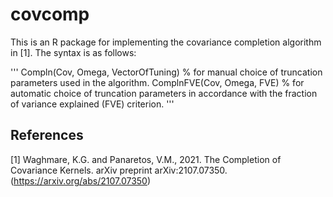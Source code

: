 # covcomp
This is an R package for implementing the covariance completion algorithm in [1].
The syntax is as follows:

'''
Compln(Cov, Omega, VectorOfTuning) % for manual choice of truncation parameters used in the algorithm.
ComplnFVE(Cov, Omega, FVE) % for automatic choice of truncation parameters in accordance with the fraction of variance explained (FVE) criterion.
'''

## References
<a id="1">[1]</a> 
Waghmare, K.G. and Panaretos, V.M., 2021. The Completion of Covariance Kernels. arXiv preprint arXiv:2107.07350. (https://arxiv.org/abs/2107.07350)
